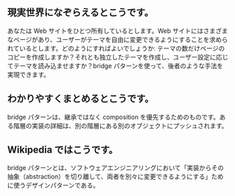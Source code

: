 ## 現実世界になぞらえるとこうです。

あなたは Web サイトをひとつ所有しているとします。Web サイトにはさまざまなページがあり、ユーザーがテーマを自由に変更できるようにすることを求められているとします。どのようにすればよいでしょうか: テーマの数だけページのコピーを作成しますか？それとも独立したテーマを作成し、ユーザー設定に応じてテーマを読み込ませますか？bridge パターンを使って、後者のような手法を実現できます。

## わかりやすくまとめるとこうです。

bridge パターンは、継承ではなく composition を優先するためのものです。ある階層の実装の詳細は、別の階層にある別のオブジェクトにプッシュされます。

## Wikipedia ではこうです。

bridge パターンとは、ソフトウェアエンジニアリングにおいて「実装からその抽象（abstraction）を切り離して、両者を別々に変更できるようにする」ために使うデザインパターンである。
